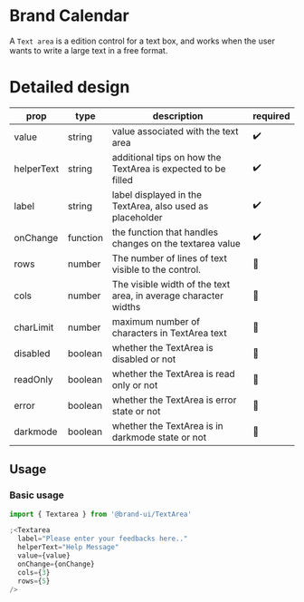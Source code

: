 # Brand Calendar

A  ` Text area `  is a edition control for a text box, and works when the user wants to write a large text in a free format.

# Detailed design

| prop       | type      | description                                               | required |
| ---------- | --------- | --------------------------------------------------------- | -------- |
| value | string    | value associated with the text area| ✔️       |
| helperText | string    | additional tips on how the TextArea is expected to be filled | ✔️       |
| label      | string    | label displayed in the TextArea, also used as placeholder    | ✔️       |
| onChange | function | the function that handles changes on the textarea value |  ✔️        | - |
| rows       | number | The number of lines of text visible to the control.                                     |   🚫       |
| cols       | number | The visible width of the text area, in average character widths                                  |   🚫       |
| charLimit  | number    | maximum number of characters in TextArea text                | 🚫       |
| disabled   | boolean   | whether the TextArea is disabled or not                      | 🚫       |
| readOnly   | boolean   | whether the TextArea is read only or not                     | 🚫       |
| error        | boolean                             | whether the TextArea is error state or not |  🚫       |
| darkmode        | boolean                             | whether the TextArea is in darkmode state or not  | 🚫       |

## Usage

### Basic usage

```jsx
import { Textarea } from '@brand-ui/TextArea'

;<Textarea 
  label="Please enter your feedbacks here.."
  helperText="Help Message"
  value={value}
  onChange={onChange}
  cols={3}
  rows={5}
/>
```
